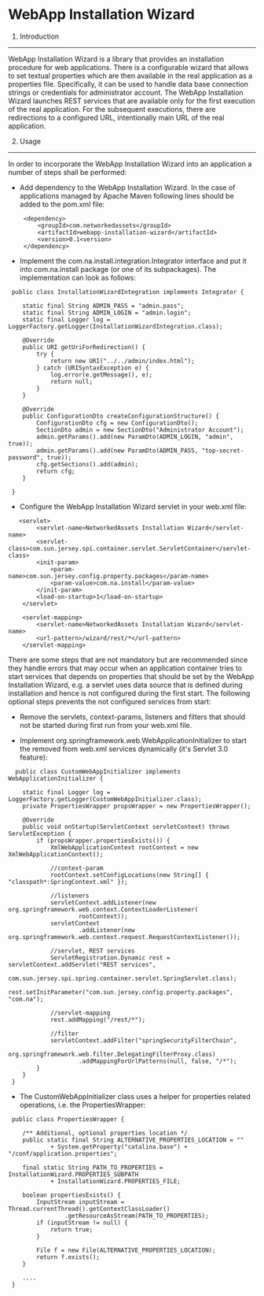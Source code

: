 WebApp Installation Wizard
==========================


1. Introduction
----------------

WebApp Installation Wizard is a library that provides an installation procedure for web applications.
There is a configurable wizard that allows to set textual properties which are then available in the real 
application as a properties file. Specifically, it can be used to handle data base connection strings or
credentials for administrator account. The WebApp Installation Wizard launches REST services that are available
only for the first execution of the real application. For the subsequent executions, there are redirections to
a configured URL, intentionally main URL of the real application.

2. Usage
----------------

In order to incorporate the WebApp Installation Wizard into an application a number of steps shall be performed:

 * Add dependency to the WebApp Installation Wizard. In the case of applications managed by Apache Maven following
 lines should be added to the pom.xml file:

		<dependency>
			<groupId>com.networkedassets</groupId>
			<artifactId>webapp-installation-wizard</artifactId>
			<version>0.1<version>
		</dependency>
	
 * Implement the com.na.install.integration.Integrator interface and put it into com.na.install package 
 (or one of its subpackages). The implementation can look as follows:
``` 
 public class InstallationWizardIntegration implements Integrator {
	
	static final String ADMIN_PASS = "admin.pass";
	static final String ADMIN_LOGIN = "admin.login";
	static final Logger log = LoggerFactory.getLogger(InstallationWizardIntegration.class);
	
	@Override
	public URI getUriForRedirection() {
		try {
			return new URI("../../admin/index.html");
		} catch (URISyntaxException e) {
			log.error(e.getMessage(), e);
			return null;
		}
	}
	
	@Override
	public ConfigurationDto createConfigurationStructure() {
		ConfigurationDto cfg = new ConfigurationDto();			
		SectionDto admin = new SectionDto("Administrator Account");
		admin.getParams().add(new ParamDto(ADMIN_LOGIN, "admin", true));
		admin.getParams().add(new ParamDto(ADMIN_PASS, "top-secret-password", true));
		cfg.getSections().add(admin);
		return cfg;
	}
	
 }
```
 * Configure the WebApp Installation Wizard servlet in your web.xml file:
``` 
   <servlet>
		<servlet-name>NetworkedAssets Installation Wizard</servlet-name>
		<servlet-class>com.sun.jersey.spi.container.servlet.ServletContainer</servlet-class>
		<init-param>
			<param-name>com.sun.jersey.config.property.packages</param-name>
			<param-value>com.na.install</param-value>
		</init-param>
		<load-on-startup>1</load-on-startup>
	</servlet>

	<servlet-mapping>
		<servlet-name>NetworkedAssets Installation Wizard</servlet-name>
		<url-pattern>/wizard/rest/*</url-pattern>
	</servlet-mapping>
```


There are some steps that are not mandatory but are recommended since they handle errors that may occur
when an application container tries to start services that depends on properties that should be set by the
WebApp Installation Wizard, e.g. a servlet uses data source that is defined during installation and hence
is not configured during the first start. The following optional steps prevents the not configured services 
from start:

 * Remove the servlets, context-params, listeners and filters that should not be started during first run from your 
 web.xml file.
  
 * Implement org.springframework.web.WebApplicationInitializer to start the removed from web.xml services
 dynamically (it's Servlet 3.0 feature):
```  
  public class CustomWebAppInitializer implements WebApplicationInitializer {

	static final Logger log = LoggerFactory.getLogger(CustomWebAppInitializer.class);
	private PropertiesWrapper propsWrapper = new PropertiesWrapper();

	@Override
	public void onStartup(ServletContext servletContext) throws ServletException {
		if (propsWrapper.propertiesExists()) {
			XmlWebApplicationContext rootContext = new XmlWebApplicationContext();

			//context-param
			rootContext.setConfigLocations(new String[] { "classpath*:SpringContext.xml" });

			//listeners
			servletContext.addListener(new org.springframework.web.context.ContextLoaderListener(
					rootContext));
			servletContext
					.addListener(new org.springframework.web.context.request.RequestContextListener());

			//servlet, REST services
			ServletRegistration.Dynamic rest = servletContext.addServlet("REST services",
					com.sun.jersey.spi.spring.container.servlet.SpringServlet.class);
			rest.setInitParameter("com.sun.jersey.config.property.packages", "com.na");

			//servlet-mapping
			rest.addMapping("/rest/*");

			//filter
			servletContext.addFilter("springSecurityFilterChain",
					org.springframework.web.filter.DelegatingFilterProxy.class)
					.addMappingForUrlPatterns(null, false, "/*");
		}
	}
 }
```
 * The CustomWebAppInitializer class uses a helper for properties related operations, i.e. the PropertiesWrapper:
``` 
 public class PropertiesWrapper {
	
	/** Additional, optional properties location */
	public static final String ALTERNATIVE_PROPERTIES_LOCATION = ""
			+ System.getProperty("catalina.base") + "/conf/application.properties";
			
	final static String PATH_TO_PROPERTIES = InstallationWizard.PROPERTIES_SUBPATH
			+ InstallationWizard.PROPERTIES_FILE;
			
	boolean propertiesExists() {
		InputStream inputStream = Thread.currentThread().getContextClassLoader()
				.getResourceAsStream(PATH_TO_PROPERTIES);
		if (inputStream != null) {
			return true;
		}
		
		File f = new File(ALTERNATIVE_PROPERTIES_LOCATION);
		return f.exists();
	}
	
	....
 }
```	
